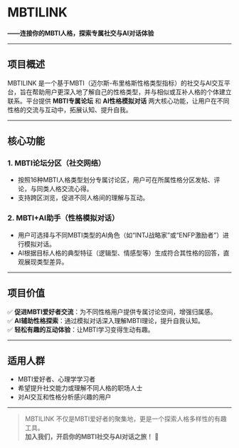# MBTILINK 
**——连接你的MBTI人格，探索专属社交与AI对话体验**  

---

## 项目概述  
MBTILINK 是一个基于MBTI（迈尔斯-布里格斯性格类型指标）的社交与AI交互平台，旨在帮助用户更深入地了解自己的性格类型，并与相似或互补人格的个体建立联系。平台提供 **MBTI专属论坛** 和 **AI性格模拟对话** 两大核心功能，让用户在不同性格的交流与互动中，拓展认知、提升自我。  

---

## 核心功能  

### 1. MBTI论坛分区（社交网络）  
- 按照16种MBTI人格类型划分专属讨论区，用户可在所属性格分区发帖、评论，与同类人格交流心得。  
- 支持跨区浏览，促进不同人格间的理解与互动。  

### 2. MBTI+AI助手（性格模拟对话）  
- 用户可选择与不同MBTI类型的AI角色（如“INTJ战略家”或“ENFP激励者”）进行模拟对话。  
- AI根据目标人格的典型特征（逻辑型、情感型等）生成符合其性格的回答，直观展现类型差异。  

---

## 项目价值  
✅ **促进MBTI爱好者交流**：为不同性格用户提供专属讨论空间，增强归属感。  
✅ **AI辅助性格探索**：通过模拟对话深入理解MBTI理论，提升自我认知。  
✅ **轻松有趣的互动体验**：让MBTI学习变得生动有趣。  

---

## 适用人群  
- MBTI爱好者、心理学学习者  
- 希望提升社交能力或理解不同人格的职场人士  
- 对AI交互和性格分析感兴趣的用户  

---

> MBTILINK 不仅是MBTI爱好者的聚集地，更是一个探索人格多样性的有趣工具。  
> **加入我们，开启你的MBTI社交与AI对话之旅！** 🚀  
